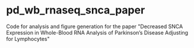 # pd_wb_rnaseq_snca_paper
Code for analysis and figure generation for the paper "Decreased SNCA Expression in Whole-Blood RNA Analysis of Parkinson’s Disease Adjusting for Lymphocytes"
